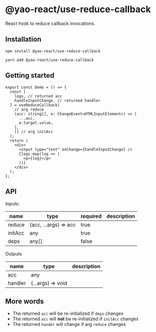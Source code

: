 # @yao-react/use-reduce-callback

React hook to reduce callback invocations.

## Installation

```
npm install @yao-react/use-reduce-callback
```

```
yarn add @yao-react/use-reduce-callback
```

## Getting started

```tsx
export const Demo = () => {
  const [
    logs, // returned acc
    handleInputChange, // returned handler
  ] = useReduceCallback(
    // arg reduce
    (acc: string[], e: ChangeEvent<HTMLInputElement>) => [
      ...acc,
      e.target.value,
    ],
    [] // arg initAcc
  );
  return (
    <div>
      <input type="text" onChange={handleInputChange} />
      {logs.map(log => (
        <p>{log}</p>
      ))}
    </div>
  );
};
```

## API

Inputs:

| name    | type                  | required | description |
| ------- | --------------------- | -------- | ----------- |
| reduce  | (acc, ...args) => acc | true     |             |
| initAcc | any                   | true     |             |
| deps    | any[]                 | false    |             |

Outputs

| name    | type              | description |
| ------- | ----------------- | ----------- |
| acc     | any               |             |
| handler | (...args) => void |             |

## More words

- The returned `acc` will be re-initialized if `deps` changes
- The returned `acc` will **not** be re-initialized if `initAcc` changes
- The returned `hander` will change if arg `reduce` changes
